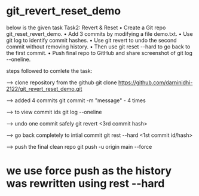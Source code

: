 # git_revert_reset_demo
below is the given task
Task2: Revert & Reset
•	Create a Git repo git_reset_revert_demo.
•	Add 3 commits by modifying a file demo.txt.
•	Use git log to identify commit hashes.
•	Use git revert to undo the second commit without removing history.
•	Then use git reset --hard to go back to the first commit.
•	Push final repo to GitHub and share screenshot of git log --oneline.

steps followed to comlete the task:

--> clone repository from the github
    git clone https://github.com/darninidhi-2122/git_revert_reset_demo.git

--> added 4 commits 
    git commit -m "message" - 4 times

--> to view commit ids 
    git log --oneline

--> undo one commit safely
   git revert <3rd commit hash>

--> go back completely to intial commit
   git rest --hard <1st commit id/hash>

--> push the final clean repo
   git push -u origin main --force
   # we use force push as the history was rewritten using rest --hard
 
